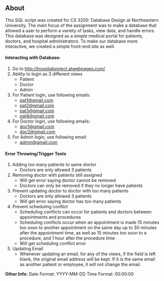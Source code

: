 ## About
This SQL script was created for CS 3200: Database Design at Northeastern University. The main focus of the assignment was to make a database that allowed a user to perform a variety of tasks, view data, and handle errors. This database was designed as a simple medical portal for patients, doctors, and hospital administrators. To make our database more interactive, we created a simple front-end site as well. 

#### Interacting with Database:
1. Go to http://hospitalproject.atwebpages.com/
2. Ability to login as 3 different views
    * Patient
    * Doctor
    * Admin
3. For Patient login, use following emails:
    * pat1@gmail.com
    * pat2@gmail.com
    * pat3@gmail.com
    * pat4@gmail.com
4. For Doctor login, use following emails:
    * doc1@gmail.com
    * doc2@gmail.com
5. For Admin login, use following email:
    * admin@gmail.com 
  


#### Error Throwing/Trigger Tests
1. Adding too many patients to same doctor
    * Doctors are only allowed 3 patients
2. Removing doctor with patients still assigned
    *  Will get error saying doctor cannot be removed
    * Doctors can only be removed if they no longer have patients
3. Prevent updating doctor to doctor with too many patients
    * Doctors are only allowed 3 patients
    * Will get error saying doctor has too many patients
4. Prevent scheduling conflict
    *  Scheduling conflicts can occur for patients and doctors between appointments and procedures
    * Scheduling conflicts occur when an appointment is made 15 minutes too soon to another appointment on the same day up to 30 minutes after the appointment time, as well as 15 minutes too soon to a procedure, and 1 hour after the procedure time
    * Will get scheduling conflict error
5. Updating Email
    * Whenever updating an email, for any of the views, if the field is left blank, the original email address will be kept. If it is the same email as another patient or employee, it will not change the email.

**Other Info:**
Date Format: YYYY-MM-DD
Time Format: 00:00:00